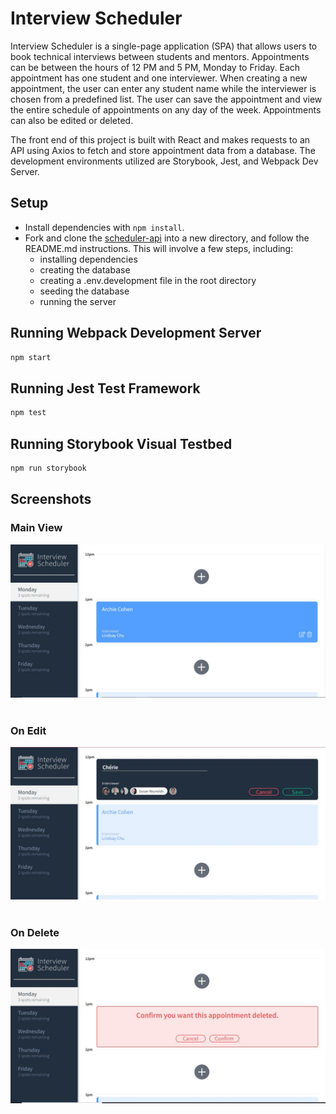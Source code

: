 # Interview Scheduler
Interview Scheduler is a single-page application (SPA) that allows users to book technical interviews between students and mentors. Appointments can be between the hours of 12 PM and 5 PM, Monday to Friday. Each appointment has one student and one interviewer. When creating a new appointment, the user can enter any student name while the interviewer is chosen from a predefined list. The user can save the appointment and view the entire schedule of appointments on any day of the week. Appointments can also be edited or deleted. 

The front end of this project is built with React and makes requests to an API using Axios to fetch and store appointment data from a database. The development environments utilized are Storybook, Jest, and Webpack Dev Server.

## Setup

- Install dependencies with `npm install`.
- Fork and clone the [scheduler-api](https://github.com/lighthouse-labs/scheduler-api) into a new directory, and follow the README.md instructions. This will involve a few steps, including:
  - installing dependencies
  - creating the database
  - creating a .env.development file in the root directory
  - seeding the database
  - running the server


## Running Webpack Development Server

```sh
npm start
```

## Running Jest Test Framework

```sh
npm test
```

## Running Storybook Visual Testbed

```sh
npm run storybook
```
## Screenshots

### Main View
![Scheduler App by Chérie Oduwole](https://github.com/cherieodu/scheduler/blob/master/public/images/Main%20View.JPG?raw=true)
<br><br>
### On Edit
![Scheduler App by Chérie Oduwole](https://github.com/cherieodu/scheduler/blob/master/public/images/Edit%20View.JPG?raw=true)
<br><br>
### On Delete
![Scheduler App by Chérie Oduwole](https://github.com/cherieodu/scheduler/blob/master/public/images/Delete%20View.JPG?raw=true)